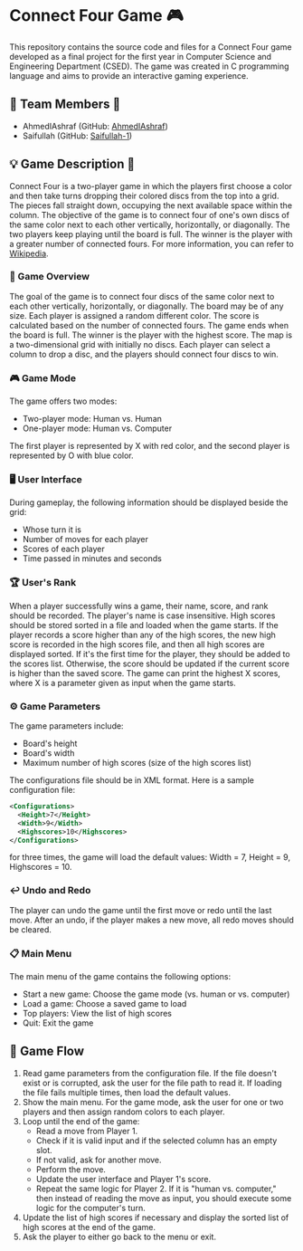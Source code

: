 # Connect Four Game :video_game:

This repository contains the source code and files for a Connect Four game developed as a final project for the first year in Computer Science and Engineering Department (CSED). The game was created in C programming language and aims to provide an interactive gaming experience.

## 🎯 Team Members :busts_in_silhouette:
- AhmedIAshraf (GitHub: [AhmedIAshraf](https://github.com/AhmedIAshraf))
- Saifullah (GitHub: [Saifullah-1](https://github.com/Saifullah-1))

## 💡 Game Description :page_facing_up:

Connect Four is a two-player game in which the players first choose a color and then take turns dropping their colored discs from the top into a grid. The pieces fall straight down, occupying the next available space within the column. The objective of the game is to connect four of one's own discs of the same color next to each other vertically, horizontally, or diagonally. The two players keep playing until the board is full. The winner is the player with a greater number of connected fours. For more information, you can refer to [Wikipedia](https://en.wikipedia.org/wiki/Connect_Four).

### 📜 Game Overview

The goal of the game is to connect four discs of the same color next to each other vertically, horizontally, or diagonally. The board may be of any size. Each player is assigned a random different color. The score is calculated based on the number of connected fours. The game ends when the board is full. The winner is the player with the highest score. The map is a two-dimensional grid with initially no discs. Each player can select a column to drop a disc, and the players should connect four discs to win.

### 🎮 Game Mode

The game offers two modes:

- Two-player mode: Human vs. Human
- One-player mode: Human vs. Computer

The first player is represented by X with red color, and the second player is represented by O with blue color.

### 🖥️ User Interface

During gameplay, the following information should be displayed beside the grid:

- Whose turn it is
- Number of moves for each player
- Scores of each player
- Time passed in minutes and seconds

### 🏆 User's Rank

When a player successfully wins a game, their name, score, and rank should be recorded. The player's name is case insensitive. High scores should be stored sorted in a file and loaded when the game starts. If the player records a score higher than any of the high scores, the new high score is recorded in the high scores file, and then all high scores are displayed sorted. If it's the first time for the player, they should be added to the scores list. Otherwise, the score should be updated if the current score is higher than the saved score. The game can print the highest X scores, where X is a parameter given as input when the game starts.

### ⚙️ Game Parameters

The game parameters include:

- Board's height
- Board's width
- Maximum number of high scores (size of the high scores list)

The configurations file should be in XML format. Here is a sample configuration file:

```xml
<Configurations>
  <Height>7</Height>
  <Width>9</Width>
  <Highscores>10</Highscores>
</Configurations>
```

for three times, the game will load the default values: Width = 7, Height = 9, Highscores = 10.

### ↩️ Undo and Redo

The player can undo the game until the first move or redo until the last move. After an undo, if the player makes a new move, all redo moves should be cleared.

### 📋 Main Menu

The main menu of the game contains the following options:

- Start a new game: Choose the game mode (vs. human or vs. computer)
- Load a game: Choose a saved game to load
- Top players: View the list of high scores
- Quit: Exit the game

## 🔄 Game Flow

1. Read game parameters from the configuration file. If the file doesn't exist or is corrupted, ask the user for the file path to read it. If loading the file fails multiple times, then load the default values.
2. Show the main menu. For the game mode, ask the user for one or two players and then assign random colors to each player.
3. Loop until the end of the game:
   - Read a move from Player 1.
   - Check if it is valid input and if the selected column has an empty slot.
   - If not valid, ask for another move.
   - Perform the move.
   - Update the user interface and Player 1's score.
   - Repeat the same logic for Player 2. If it is "human vs. computer," then instead of reading the move as input, you should execute some logic for the computer's turn.
4. Update the list of high scores if necessary and display the sorted list of high scores at the end of the game.
5. Ask the player to either go back to the menu or exit.

